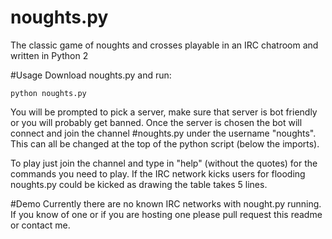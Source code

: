 noughts.py
==========

The classic game of noughts and crosses playable in an IRC chatroom and written in Python 2

#Usage
Download noughts.py and run:
```
python noughts.py
```

You will be prompted to pick a server, make sure that server is bot friendly or you will probably get banned. Once the server is chosen the bot will connect and join the channel #noughts.py under the username "noughts". This can all be changed at the top of the python script (below the imports).

To play just join the channel and type in "help" (without the quotes) for the commands you need to play. If the IRC network kicks users for flooding noughts.py could be kicked as drawing the table takes 5 lines.

#Demo
Currently there are no known IRC networks with nought.py running. If you know of one or if you are hosting one please pull request this readme or contact me.